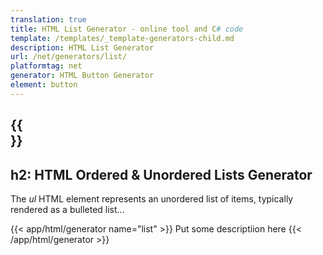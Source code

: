```yaml
---
translation: true
title: HTML List Generator - online tool and C# code
template: /templates/_template-generators-child.md
description: HTML List Generator
url: /net/generators/list/
platformtag: net
generator: HTML Button Generator
element: button
---
```


{{<section overview>}}
---
h2: HTML Ordered & Unordered Lists Generator
---

The *ul* HTML element represents an unordered list of items, typically rendered as a bulleted list...

{{< app/html/generator name="list" >}}
Put some descriptiion here
{{< /app/html/generator >}}